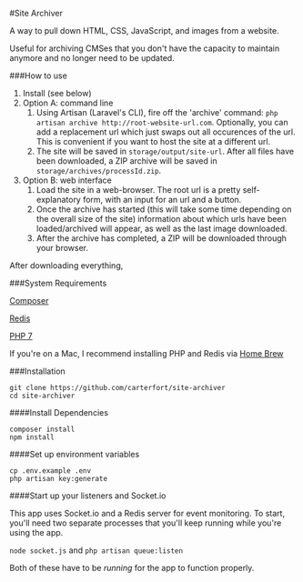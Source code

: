 #Site Archiver

A way to pull down HTML, CSS, JavaScript, and images from a website.

Useful for archiving CMSes that you don't have the capacity to maintain anymore and no longer need to be updated.

###How to use

1. Install (see below)
2. Option A: command line
	1. Using Artisan (Laravel's CLI), fire off the 'archive' command: `php artisan archive http://root-website-url.com`. Optionally, you can add a replacement url which just swaps out all occurences of the url. This is convenient if you want to host the site at a different url.
	2. The site will be saved in `storage/output/site-url`. After all files have been downloaded, a ZIP archive will be saved in `storage/archives/processId.zip`.
3. Option B: web interface
	1. Load the site in a web-browser. The root url is a pretty self-explanatory form, with an input for an url and a button.
	2. Once the archive has started (this will take some time depending on the overall size of the site) information about which urls have been loaded/archived will appear, as well as the last image downloaded.
	3. After the archive has completed, a ZIP will be downloaded through your browser.

After downloading everything, 

###System Requirements

[Composer](https://getcomposer.org)

[Redis](http://redis.io)

[PHP 7](http://php.net/manual/en/migration70.new-features.php)

If you're on a Mac, I recommend installing PHP and Redis via [Home Brew](http://brew.sh)

###Installation

```
git clone https://github.com/carterfort/site-archiver
cd site-archiver
```

####Install Dependencies
```
composer install
npm install
```

####Set up environment variables

```
cp .env.example .env
php artisan key:generate
```

####Start up your listeners and Socket.io

This app uses Socket.io and a Redis server for event monitoring. To start, you'll need two separate processes that you'll keep running while you're using the app.

`node socket.js` and `php artisan queue:listen`

Both of these have to be *running* for the app to function properly.